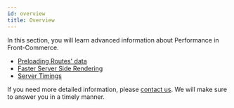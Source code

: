 ```yaml
---
id: overview
title: Overview
---
```


In this section, you will learn advanced information about Performance in Front-Commerce.

* [Preloading Routes' data](./preloading-routes.html)
* [Faster Server Side Rendering](./faster-server-side-rendering.html)
* [Server Timings](./server-timings.html)

If you need more detailed information, please [contact us](mailto:contact@front-commerce.com). We will make sure to answer you in a timely manner.